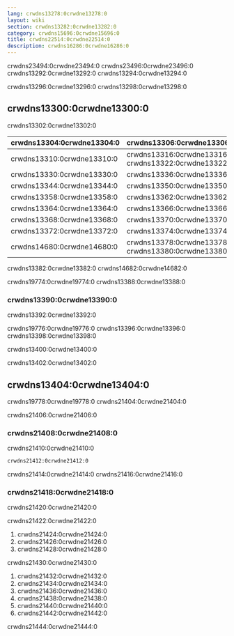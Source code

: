 ```yaml
---
lang: crwdns13278:0crwdne13278:0
layout: wiki
section: crwdns13282:0crwdne13282:0
category: crwdns15696:0crwdne15696:0
title: crwdns22514:0crwdne22514:0
description: crwdns16286:0crwdne16286:0
---
```


crwdns23494:0crwdne23494:0 crwdns23496:0crwdne23496:0 crwdns13292:0crwdne13292:0 crwdns13294:0crwdne13294:0

crwdns13296:0crwdne13296:0 crwdns13298:0crwdne13298:0

## crwdns13300:0crwdne13300:0
crwdns13302:0crwdne13302:0

| crwdns13304:0crwdne13304:0 | crwdns13306:0crwdne13306:0                            |
| -------------------------- | ----------------------------------------------------- |
| crwdns13310:0crwdne13310:0 | crwdns13316:0crwdne13316:0 crwdns13322:0crwdne13322:0 |
| crwdns13330:0crwdne13330:0 | crwdns13336:0crwdne13336:0                            |
| crwdns13344:0crwdne13344:0 | crwdns13350:0crwdne13350:0                            |
| crwdns13358:0crwdne13358:0 | crwdns13362:0crwdne13362:0                            |
| crwdns13364:0crwdne13364:0 | crwdns13366:0crwdne13366:0                            |
| crwdns13368:0crwdne13368:0 | crwdns13370:0crwdne13370:0                            |
| crwdns13372:0crwdne13372:0 | crwdns13374:0crwdne13374:0                            |
| crwdns14680:0crwdne14680:0 | crwdns13378:0crwdne13378:0 crwdns13380:0crwdne13380:0 |

crwdns13382:0crwdne13382:0 crwdns14682:0crwdne14682:0

crwdns19774:0crwdne19774:0 crwdns13388:0crwdne13388:0

### crwdns13390:0crwdne13390:0
crwdns13392:0crwdne13392:0

crwdns19776:0crwdne19776:0 crwdns13396:0crwdne13396:0 crwdns13398:0crwdne13398:0

crwdns13400:0crwdne13400:0

crwdns13402:0crwdne13402:0


## crwdns13404:0crwdne13404:0
crwdns19778:0crwdne19778:0 crwdns21404:0crwdne21404:0

crwdns21406:0crwdne21406:0

### crwdns21408:0crwdne21408:0
crwdns21410:0crwdne21410:0

```bash
crwdns21412:0crwdne21412:0
```

crwdns21414:0crwdne21414:0 crwdns21416:0crwdne21416:0

### crwdns21418:0crwdne21418:0
crwdns21420:0crwdne21420:0

crwdns21422:0crwdne21422:0
1. crwdns21424:0crwdne21424:0
1. crwdns21426:0crwdne21426:0
1. crwdns21428:0crwdne21428:0

crwdns21430:0crwdne21430:0
1. crwdns21432:0crwdne21432:0
1. crwdns21434:0crwdne21434:0
1. crwdns21436:0crwdne21436:0
1. crwdns21438:0crwdne21438:0
1. crwdns21440:0crwdne21440:0
1. crwdns21442:0crwdne21442:0

crwdns21444:0crwdne21444:0
